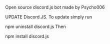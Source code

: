 Open source discord.js bot made by Psycho006

UPDATE Discord.JS. To update simply run

npm uninstall discord.js
Then

npm install discord.js
